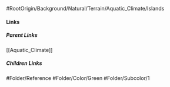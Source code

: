 #RootOrigin/Background/Natural/Terrain/Aquatic_Climate/Islands
#### Links
##### Parent Links
[[Aquatic_Climate]]
##### Children Links
#Folder/Reference
#Folder/Color/Green
#Folder/Subcolor/1
